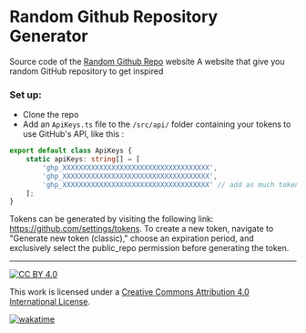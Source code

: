 # Random Github Repository Generator 

Source code of the [Random Github Repo](https://www.randomgithubrepo.site) website
A website that give you random GitHub repository to get inspired


### Set up:

- Clone the repo
- Add an `ApiKeys.ts` file to the `/src/api/` folder containing your tokens to use GitHub's API, like this :
```ts
export default class ApiKeys {
	static apiKeys: string[] = [
		'ghp_XXXXXXXXXXXXXXXXXXXXXXXXXXXXXXXXXXXX',
		'ghp_XXXXXXXXXXXXXXXXXXXXXXXXXXXXXXXXXXXX',
		'ghp_XXXXXXXXXXXXXXXXXXXXXXXXXXXXXXXXXXXX' // add as much tokens as you want
	];
}
```

Tokens can be generated by visiting the following link: https://github.com/settings/tokens. To create a new token, navigate to "Generate new token (classic)," choose an expiration period, and exclusively select the public_repo permission before generating the token.

---

[![CC BY 4.0][cc-by-shield]][cc-by]

This work is licensed under a
[Creative Commons Attribution 4.0 International License][cc-by].

[cc-by]: http://creativecommons.org/licenses/by/4.0/
[cc-by-shield]: https://img.shields.io/badge/License-CC%20BY%204.0-lightgrey.svg

[![wakatime](https://wakatime.com/badge/user/b8ecff52-7743-4a1e-8b28-93fcce7c9b7d/project/018bcf08-82f6-4b73-97f5-b730e3ffbdef.svg)](https://wakatime.com/badge/user/b8ecff52-7743-4a1e-8b28-93fcce7c9b7d/project/018bcf08-82f6-4b73-97f5-b730e3ffbdef)
